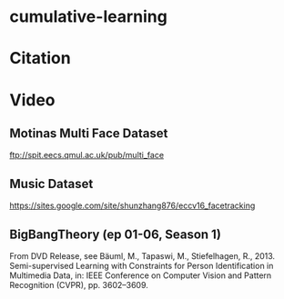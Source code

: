 # cumulative-learning


# Citation


# Video 

## Motinas Multi Face Dataset
ftp://spit.eecs.qmul.ac.uk/pub/multi_face

## Music Dataset
https://sites.google.com/site/shunzhang876/eccv16_facetracking

## BigBangTheory (ep 01-06, Season 1)
From DVD Release, see
Bäuml, M., Tapaswi, M., Stiefelhagen, R., 2013. Semi-supervised Learning
with Constraints for Person Identification in Multimedia Data, in: IEEE
Conference on Computer Vision and Pattern Recognition (CVPR), pp.
3602–3609.
